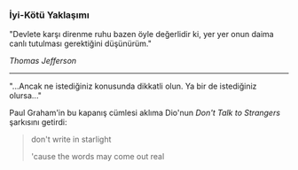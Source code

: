 ### İyi-Kötü Yaklaşımı

"Devlete karşı direnme ruhu bazen öyle değerlidir ki, yer yer onun
daima canlı tutulması gerektiğini düşünürüm."

*Thomas Jefferson*

---

"...Ancak ne istediğiniz konusunda dikkatli olun. Ya bir de istediğiniz
olursa..."

Paul Graham'in bu kapanış cümlesi aklıma Dio'nun *Don't Talk to Strangers*
şarkısını getirdi:

> don't write in starlight
>
>'cause the words may come out real
